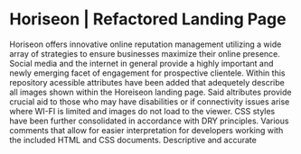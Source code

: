 # Horiseon | Refactored Landing Page

Horiseon offers innovative online reputation management utilizing a wide array of strategies to ensure businesses maximize their online presence. Social media and the internet in general provide a highly important and newly emerging facet of engagement for prospective clientele. Within this repository acessible <alt> attributes have been added that adequetely describe all images shown within the Horeiseon landing page. Said <alt> altributes provide crucial aid to those who may have disabilities or if connectivity issues arise where WI-FI is limited and images do not load to the viewer. CSS styles have been further consolidated in accordance with DRY principles. Various comments that allow for easier interpretation for developers working with the included HTML and CSS documents. Descriptive and accurate <title> added. "Search Engine Optimization" link at top of page is now operation and navigates to the section of the same name.

![Image]
(./assets/images/horiseon1.png)


![Image]
(./assets/images/horiseon2.png)